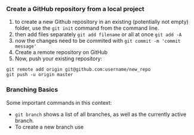 ### Create a GitHub repository from a local project

1. to create a new Github repository in an existing (potentially not empty) folder, use the `git init` command from the command line.
2. then add files separately `git add filename` or all at once `git add -A`
3. now the changes need to be commited with `git commit -m 'commit message'`
4. Create a remote repository on GitHub
5. Now, push your existing repository: 
```
git remote add origin git@github.com:username/new_repo
git push -u origin master
```

### Branching Basics
Some important commands in this context:
- `git branch` shows a list of all branches, as well as the currently active branch.
- To create a new branch use 

